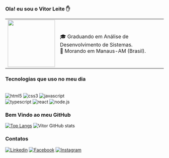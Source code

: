 ### <td>Ola! eu sou o Vitor Leite ✋</br>
<table>
  <tr>
    <td><img  width="150" height="150" src='https://user-images.githubusercontent.com/121319459/226215339-ea8a2f78-324a-451f-97d2-966d8604ae6b.png'/></td>
    <td>
   🎓 Graduando em Análise de Desenvolvimento de Sistemas.</br>
   📍 Morando em Manaus-AM (Brasil).</br>  
   </td> 
</tr>
</table>

### Tecnologias que uso no meu dia

   <div style="display: inline_block"><br/>
    <img align="center" alt="html5" src="https://img.shields.io/badge/HTML5-E34F26?style=for-the-badge&logo=html5&logoColor=white"/>
    <img align="center" alt="css3" src="https://img.shields.io/badge/CSS3-1572B6?style=for-the-badge&logo=css3&logoColor=white"/>
    <img align="center" alt="javascript" src="https://img.shields.io/badge/JavaScript-F7DF1E?style=for-the-badge&logo=javascript&logoColor=black"/><br/>
    <img align="center" alt="typescript" src="https://img.shields.io/badge/TypeScript-007ACC?style=for-the-badge&logo=typescript&logoColor=white"/> 
    <img align="center" alt="react" src="https://img.shields.io/badge/React-20232A?style=for-the-badge&logo=react&logoColor=61DAFB"/>
    <img align="center" alt="node.js" src="https://img.shields.io/badge/Node.js-43853D?style=for-the-badge&logo=node.js&logoColor=white"/><br/>
    
 
### Bem Vindo ao meu GitHub 

[![Top Langs](https://github-readme-stats.vercel.app/api/top-langs/?username=VitorLt&theme=blue-green)](https://github.com/VitorLt/github-readme-stats) 
![Vitor GitHub stats](https://github-readme-stats.vercel.app/api?username=VitorLt&theme=blue-green)
    
    
### Contatos
    
[![Linkedin]( https://img.shields.io/badge/LinkedIn-0077B5?style=for-the-badge&logo=linkedin&logoColor=white )](https://www.linkedin.com/in/vitor-leite-b3189823b/)
[![Facebook]( https://img.shields.io/badge/Facebook-1877F2?style=for-the-badge&logo=facebook&logoColor=white )](https://www.facebook.com/profile.php?id=100072651907205)
[![Instagram]( https://img.shields.io/badge/Instagram-E4405F?style=for-the-badge&logo=instagram&logoColor=white )](https://www.instagram.com/viitorleitee/)</div>

